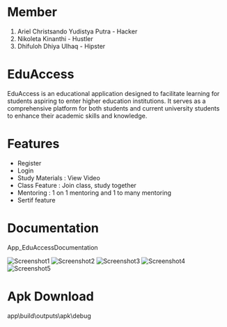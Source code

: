 # Member
1) Ariel Christsando Yudistya Putra - Hacker
2) Nikoleta Kinanthi - Hustler
3) Dhifuloh Dhiya Ulhaq - Hipster

# EduAccess
EduAccess is an educational application designed to facilitate learning for students aspiring to enter higher education institutions. It serves as a comprehensive platform for both students and current university students to enhance their academic skills and knowledge.

# Features
- Register
- Login <include register>
- Study Materials : View Video
- Class Feature   : Join class, study together
- Mentoring       : 1 on 1 mentoring and 1 to many mentoring
- Sertif feature

# Documentation
App_EduAccessDocumentation

![Screenshot1]("C:EduAccess\App_EduAccess\LoginApp.png")
![Screenshot2]("C:EduAccess\App_EduAccess\RegisterApp.png")
![Screenshot3]("C:EduAccess\App_EduAccess\SplashApp.png")
![Screenshot4]("C:EduAccess\App_EduAccess\VideoApp.png")
![Screenshot5]("C:EuAcces\App_EduAccess\HoneApp.png")

# Apk Download
app\build\outputs\apk\debug
